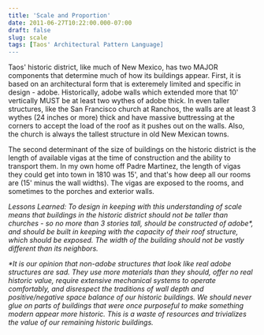 ```yaml
---
title: 'Scale and Proportion'
date: 2011-06-27T10:22:00.000-07:00
draft: false
slug: scale
tags: [Taos' Architectural Pattern Language]
---
```


Taos' historic district, like much of New Mexico, has two MAJOR components that determine much of how its buildings appear. First, it is based on an architectural form that is exteremely limited and specific in design - adobe. Historically, adobe walls which extended more that 10' vertically MUST be at least two wythes of adobe thick. In even taller structures, like the San Francisco church at Ranchos, the walls are at least 3 wythes (24 inches or more) thick and have massive buttressing at the corners to accept the load of the roof as it pushes out on the walls. Also, the church is always the tallest structure in old New Mexican towns.  
  
The second determinant of the size of buildings on the historic district is the length of available vigas at the time of construction and the ability to transport them. In my own home off Padre Martinez, the length of vigas they could get into town in 1810 was 15', and that's how deep all our rooms are (15' minus the wall widths). The vigas are exposed to the rooms, and sometimes to the porches and exterior walls.  
  
_Lessons Learned: To design in keeping with this understanding of scale means that buildings in the historic district should not be taller than churches - so no more than 3 stories tall, should be constructed of adobe\*, and should be built in keeping with the capacity of their roof structure, which should be exposed. The width of the building should not be vastly different than its neighbors._  
  
_\*It is our opinion that non-adobe structures that look like real adobe structures are sad. They use more materials than they should, offer no real historic value, require extensive mechanical systems to operate comfortably, and disrespect the traditions of wall depth and positive/negative space balance of our historic buildings. We should never glue on parts of buildings that were once purposeful to make something modern appear more historic. This is a waste of resources and trivializes the value of our remaining historic buildings._